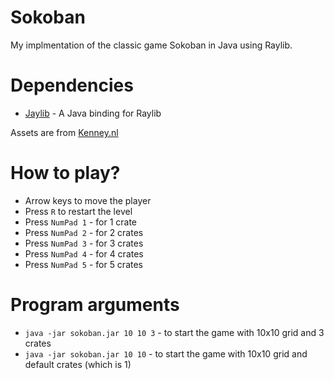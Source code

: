 # Sokoban
My implmentation of the classic game Sokoban in Java using Raylib.

# Dependencies
- [Jaylib](https://github.com/electronstudio/jaylib/) - A Java binding for Raylib

Assets are from [Kenney.nl](https://kenney.nl/)

# How to play?
- Arrow keys to move the player
- Press `R` to restart the level
- Press `NumPad 1` - for 1 crate
- Press `NumPad 2` - for 2 crates
- Press `NumPad 3` - for 3 crates
- Press `NumPad 4` - for 4 crates
- Press `NumPad 5` - for 5 crates

# Program arguments
- `java -jar sokoban.jar 10 10 3` - to start the game with 10x10 grid and 3 crates
- `java -jar sokoban.jar 10 10` - to start the game with 10x10 grid and default crates (which is 1)